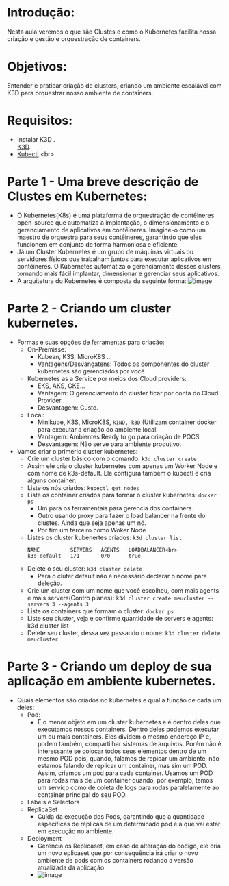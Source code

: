 # Introdução:<br>
Nesta aula veremos o que são Clustes e como o Kubernetes facilita nossa criação e gestão e orquestração de containers.

# Objetivos:<br>
Entender e praticar criação de clusters, criando um ambiente escalável com K3D para orquestrar nosso ambiente de containers.

# Requisitos:<br>
* Instalar K3D .<br>
  [K3D](https://k3d.io/v5.6.3/).
* [Kubectl]([https://learn.microsoft.com/en-us/windows/dev-environment/javascript/nodejs-on-wsl](https://kubernetes.io/pt-br/docs/tasks/tools/)).<br>

# Parte 1 - Uma breve descrição de Clustes em Kubernetes:<br>
 * O Kubernetes(K8s) é uma plataforma de orquestração de contêineres open-source que automatiza a implantação, o dimensionamento e o gerenciamento de aplicativos em contêineres. Imagine-o como um maestro de orquestra para seus contêineres, garantindo que eles funcionem em conjunto de forma harmoniosa e eficiente.
 * Já um Cluster Kubernetes é um grupo de máquinas virtuais ou servidores físicos que trabalham juntos para executar aplicativos em contêineres. O Kubernetes automatiza o gerenciamento desses clusters, tornando mais fácil implantar, dimensionar e gerenciar seus aplicativos.
 * A arquitetura do Kubernetes é composta da seguinte forma:
![image](https://www.opsramp.com/wp-content/uploads/2022/07/Kubernetes-Architecture-1024x648.png)

# Parte 2 - Criando um cluster kubernetes.
 * Formas e suas opções de ferramentas para criação:
   * On-Premisse:
     * Kubean, K3S, MicroK8S ...
     * Vantagens/Desvangatens: Todos os componentes do cluster kubernetes são gerenciados por você
   * Kubernetes as a Service por meios dos Cloud providers:
     * EKS, AKS, GKE...
     * Vantagem: O gerenciamento do cluster ficar por conta do Cloud Provider.
     * Desvantagem: Custo.
   * Local:
     * Minikube, K3S, MicroK8S, `kIND, k3D` (Utilizam container docker para executar a criação do ambiente local.
     * Vantagem: Ambientes Ready to go para criação de POCS
     * Desvantagem: Não serve para ambiente produtivo.
 * Vamos criar o primerio cluster kubernetes:
   * Crie um cluster básico com o comando: `k3d cluster create`
   * Assim ele cria o cluster kubernetes com apenas um Worker Node e com nome de k3s-default. Ele configura também o kubectl e cria alguns container:
   * Liste os nós criados: `kubectl get nodes`
   * Liste os container criados para formar o cluster kubernetes: `docker ps`
     * Um para os ferramentais para gerencia dos containers.
     * Outro usando proxy para fazer o load balancer na frente do clustes. Ainda que seja apenas um nó.
     * Por fim um terceiro como Woker Node
   * Listes os cluster kubenertes criados: `k3d cluster list`<br>
     ```
     NAME          SERVERS   AGENTS   LOADBALANCER<br>
     k3s-default   1/1       0/0      true
     ```
   * Delete o seu cluster: `k3d cluster delete`
     * Para o cluter default não é necessário declarar o nome para deleção. 
   *  Crie um cluster com um nome que você escolheu, com mais agents e mais servers(Contro planes):
     `k3d cluster create meucluster --servers 3 --agents 3`
   * Liste os containers que formam o cluster: `docker ps`
   * Liste seu cluster, veja e confirme quantidade de servers e agents: k3d cluster list
   * Delete seu cluster, dessa vez passando o nome: `k3d cluster delete meucluster` 
# Parte 3 - Criando um deploy de sua aplicação em ambiente kubernetes.
 * Quais elementos são criados no kubernetes e qual a função de cada um deles:
   * Pod:
     * É o menor objeto em um cluster kubernetes e é dentro deles que executamos nossos containers. Dentro deles podemos executar um ou mais containers. Eles dividem o mesmo endereço IP e, podem também, compartilhar sistemas de arquivos. Porém não é interessante se colocar todos seus elementos dentro de um mesmo POD pois, quando, falamos de repicar um ambiente, não estamos falando de replicar um container, mas sim um POD. Assim, criamos um pod para cada container. Usamos um POD para rodas mais de um container quando, por exemplo, temos um serviço como de coleta de logs para rodas paralelamente ao container principal do seu POD. 
   * Labels e Selectors
   * ReplicaSet
     * Cuida da execução dos Pods, garantindo que a quantidade específicas de réplicas de um determinado pod é a que vai estar em execução no ambiente.
   * Deployment
     * Gerencia os Replicaset, em caso de alteração do código, ele cria um novo eplicaset que por consequência irá criar o novo ambiente de pods com os containers rodando a versão atualizada da aplicação.
     * ![image](https://miro.medium.com/v2/resize:fit:1400/1*q5BhhIKnBqQqsngJG6EtQw.png)




















